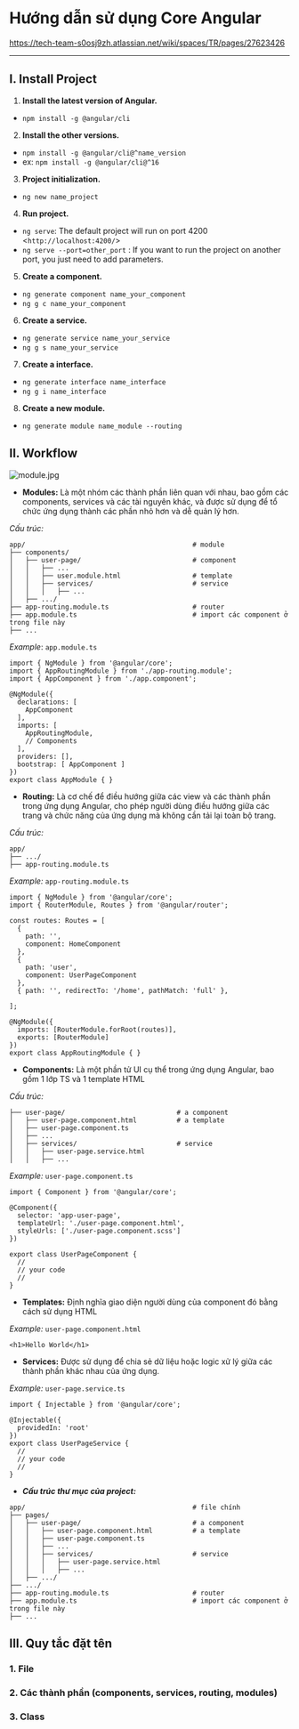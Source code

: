 # Hướng dẫn sử dụng Core Angular

<https://tech-team-s0osj9zh.atlassian.net/wiki/spaces/TR/pages/27623426>

* * *

## **I. Install Project**

1. **Install the latest version of Angular.**

* `npm install -g @angular/cli`

2. **Install the other versions.**

* `npm install -g @angular/cli@^name_version`
* ex: `npm install -g @angular/cli@^16`

3. **Project initialization.**

* `ng new name_project`

4. **Run project.**

* `ng serve`: The default project will run on port 4200 <`http://localhost:4200/`>
* `ng serve --port=other_port` : If you want to run the project on another port, you just need to add parameters.

5. **Create a component.**

* `ng generate component name_your_component`
* `ng g c name_your_component`

6. **Create a service.**

* `ng generate service name_your_service`
* `ng g s name_your_service`

7. **Create a interface.**

* `ng generate interface name_interface`
* `ng g i name_interface`

8. **Create a new module.**

* `ng generate module name_module --routing`

## **II. Workflow**

![module.jpg](https://tech-team-s0osj9zh.atlassian.net/wiki/download/thumbnails/27623426/module.jpg?version=3&modificationDate=1719069939643&cacheVersion=1&api=v2&width=494&height=452)

* **Modules:** Là một nhóm các thành phần liên quan với nhau, bao gồm các components, services và các tài nguyên khác, và được sử dụng để tổ chức ứng dụng thành các phần nhỏ hơn và dễ quản lý hơn.

_Cấu trúc:_

```
app/                                          # module
├── components/                       
│   ├── user-page/                            # component  
│   │   ├── ...
│   │   ├── user.module.html                  # template
│   │   ├── services/                         # service
│   │   │   ├── ...
│   ├── .../  
├── app-routing.module.ts                     # router
├── app.module.ts                             # import các component ở trong file này
├── ...
```

_Example_: `app.module.ts`

```
import { NgModule } from '@angular/core';
import { AppRoutingModule } from './app-routing.module';
import { AppComponent } from './app.component';

@NgModule({
  declarations: [
    AppComponent 
  ],
  imports: [
    AppRoutingModule,
    // Components
  ],
  providers: [],
  bootstrap: [ AppComponent ]
})
export class AppModule { }
```

* **Routing:** Là cơ chế để điều hướng giữa các view và các thành phần trong ứng dụng Angular, cho phép người dùng điều hướng giữa các trang và chức năng của ứng dụng mà không cần tải lại toàn bộ trang.

_Cấu trúc:_

```
app/           
├── .../                       
├── app-routing.module.ts      
```

_Example:_ `app-routing.module.ts`

```
import { NgModule } from '@angular/core';
import { RouterModule, Routes } from '@angular/router';
  
const routes: Routes = [
  {
    path: '',
    component: HomeComponent
  },
  {
    path: 'user',
    component: UserPageComponent
  },
  { path: '', redirectTo: '/home', pathMatch: 'full' },

];

@NgModule({
  imports: [RouterModule.forRoot(routes)],
  exports: [RouterModule]
})
export class AppRoutingModule { }
```

* **Components:** Là một phần tử UI cụ thể trong ứng dụng Angular, bao gồm 1 lớp TS và 1 template HTML

_Cấu trúc:_

```
├── user-page/                            # a component
│   ├── user-page.component.html          # a template
│   ├── user-page.component.ts         
│   ├── ... 
│   ├── services/                         # service
│   │   ├── user-page.service.html
│   │   ├── ...
```

_Example:_ `user-page.component.ts`

```
import { Component } from '@angular/core';

@Component({
  selector: 'app-user-page',
  templateUrl: './user-page.component.html',
  styleUrls: ['./user-page.component.scss']
})

export class UserPageComponent {
  //
  // your code
  //
}
```

* **Templates:** Định nghĩa giao diện người dùng của component đó bằng cách sử dụng HTML

_Example:_ `user-page.component.html`

```
<h1>Hello World</h1>
```

* **Services:** Được sử dụng để chia sẻ dữ liệu hoặc logic xử lý giữa các thành phần khác nhau của ứng dụng.

_Example:_ `user-page.service.ts`

```
import { Injectable } from '@angular/core';

@Injectable({
  providedIn: 'root'
})
export class UserPageService {
  //
  // your code
  //
}
```

* _**Cấu trúc thư mục của project:**_

```
app/                                          # file chính
├── pages/                       
│   ├── user-page/                            # a component
│   │   ├── user-page.component.html          # a template
│   │   ├── user-page.component.ts         
│   │   ├── ... 
│   │   ├── services/                         # service
│   │   │   ├── user-page.service.html
│   │   │   ├── ...
│   ├── .../   
├── .../  
├── app-routing.module.ts                     # router
├── app.module.ts                             # import các component ở trong file này
├── ...
```

## **III. Quy tắc đặt tên**

### 1. File

### 2. Các thành phần (components, services, routing, modules)

### 3. Class
